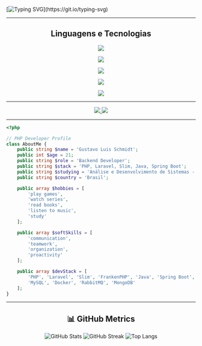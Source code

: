 [![Typing SVG](https://readme-typing-svg.herokuapp.com/?color=F7F7F7FF&size=35&center=true&vCenter=true&width=1000&lines=Hello%2C+my+name+is+Gustavo+Luis+Schmidt.;I'm+21+years+old;I'm+Backend+Developer+(PHP%2C+Laravel);Ol%C3%A1%2C+meu+nome+%C3%A9+Gustavo+Luis+Schmidt;Tenho+21+anos+de+idade;Sou+Desenvolvedor+Backend+(PHP%2C+Laravel);)](https://git.io/typing-svg)

---

<h2 align="center">Linguagens e Tecnologias</h2>

<p align="center">
  <!-- Linguagens -->
  <img src="https://skillicons.dev/icons?i=php,java,js,ts&theme=light" />
</p>

<p align="center">
  <!-- Frameworks -->
  <img src="https://skillicons.dev/icons?i=laravel,spring,react,nextjs,vue,bootstrap,pest&theme=light" />
</p>

<p align="center">
  <!-- Bancos -->
  <img src="https://skillicons.dev/icons?i=mysql,postgres,mongodb,redis&theme=light" />
</p>

<p align="center">
  <!-- Mensageria -->
  <img src="https://skillicons.dev/icons?i=rabbitmq&theme=light" />
</p>

<p align="center">
  <!-- Ferramentas -->
  <img src="https://skillicons.dev/icons?i=docker,git&theme=light" />
</p>




---

<div align="center">
  <a href="mailto:gustavolschmidt13@gmail.com">
    <img src="https://img.shields.io/badge/-Gmail-%23333?style=for-the-badge&logo=gmail&logoColor=white">
  </a>
  <a href="https://www.linkedin.com/in/gustavo-luis-schmidt-331304222/" target="_blank">
    <img src="https://img.shields.io/badge/-LinkedIn-%230077B5?style=for-the-badge&logo=linkedin&logoColor=white">
  </a>
</div>

---

```php
<?php

// PHP Developer Profile
class AboutMe {
    public string $name = 'Gustavo Luis Schmidt';
    public int $age = 21;
    public string $role = 'Backend Developer';
    public string $stack = 'PHP, Laravel, Slim, Java, Spring Boot';
    public string $studying = 'Análise e Desenvolvimento de Sistemas - UniSenai';
    public string $country = 'Brasil';

    public array $hobbies = [
        'play games',
        'watch series',
        'read books',
        'listen to music',
        'study'
    ];

    public array $softSkills = [
        'communication',
        'teamwork',
        'organization',
        'proactivity'
    ];

    public array $devStack = [
        'PHP', 'Laravel', 'Slim', 'FrankenPHP', 'Java', 'Spring Boot',
        'MySQL', 'Docker', 'RabbitMQ', 'MongoDB'
    ];
}
```
---

<h2 align="center">📊 GitHub Metrics</h2>

<p align="center">
  <img src="https://github-readme-stats.vercel.app/api?username=Gustavolskw&show_icons=true&theme=default" alt="GitHub Stats" />
  <img src="https://github-readme-streak-stats.herokuapp.com/?user=Gustavolskw&theme=default" alt="GitHub Streak" />
  <img src="https://github-readme-stats.vercel.app/api/top-langs/?username=Gustavolskw&layout=compact&theme=default" alt="Top Langs" />
</p>
